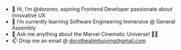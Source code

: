 - 👋 Hi, I’m @dororeo, aspiring Frontend Developer passionate about innovative UX
- 🌱 I’m currently learning Software Engineering Immersive @ General Assembly
- 💬 Ask me anything about the Marvel Cinematic Universe! 🦸‍♂️
- 📫 Drop me an email @ dorothealimhuiying@gmail.com

<!---
dororeo/dororeo is a ✨ special ✨ repository because its `README.md` (this file) appears on your GitHub profile.
You can click the Preview link to take a look at your changes.
--->
